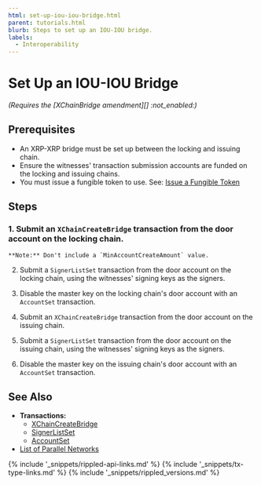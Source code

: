 ```yaml
---
html: set-up-iou-iou-bridge.html
parent: tutorials.html
blurb: Steps to set up an IOU-IOU bridge.
labels:
  - Interoperability
---
```

# Set Up an IOU-IOU Bridge

_(Requires the [XChainBridge amendment][] :not_enabled:)_

## Prerequisites

- An XRP-XRP bridge must be set up between the locking and issuing chain.
- Ensure the witnesses' transaction submission accounts are funded on the locking and issuing chains.
- You must issue a fungible token to use. See: [Issue a Fungible Token](issue-a-fungible-token.html)

## Steps

### 1. Submit an `XChainCreateBridge` transaction from the door account on the locking chain.
  
    **Note:** Don't include a `MinAccountCreateAmount` value.

2. Submit a `SignerListSet` transaction from the door account on the locking chain, using the witnesses' signing keys as the signers.
   
3. Disable the master key on the locking chain's door account with an `AccountSet` transaction.
   
4. Submit an `XChainCreateBridge` transaction from the door account on the issuing chain.

5. Submit a `SignerListSet` transaction from the door account on the issuing chain, using the witnesses' signing keys as the signers.

6. Disable the master key on the issuing chain's door account with an `AccountSet` transaction.


## See Also

- **Transactions:**
  - [XChainCreateBridge](../transaction-types/xchaincreatebridge.md)
  - [SignerListSet](https://xrpl.org/signerlistset.html)
  - [AccountSet](https://xrpl.org/accountset.html)
- [List of Parallel Networks](../parallel-networks-list.md)


<!--{# common link defs #}-->
{% include '_snippets/rippled-api-links.md' %}
{% include '_snippets/tx-type-links.md' %}
{% include '_snippets/rippled_versions.md' %}